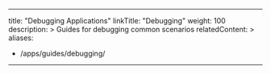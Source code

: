 ---
title: "Debugging Applications"
linkTitle: "Debugging"
weight: 100
description: >
  Guides for debugging common scenarios
relatedContent: >
aliases:
   - /apps/guides/debugging/
----
